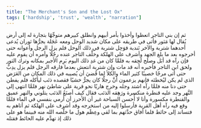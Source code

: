 ```yaml
---
title: "The Merchant's Son and the Lost Ox"
tags: ['hardship', 'trust', 'wealth', "narration"]
---
```


 ثم إن بني التاجر اتعظوا وأخذوا بأمر أبيهم وانطلق كبيرهم متوجِّهًا بتجارة له إلى أرض يُقال لها مَثور فأتى في طريقه على مكان شديد الوحل ومعه عَجَلة يجرُّها ثوران يُدعى أحدهما شتربة والآخر نَندبة فوَحِل شتربة في ذلك الوحل فلم يزل الرجل وأعوانه حتى أخرجوه بعد ما بلغ الجهد وأشرف على الهلكة وخلَّف التاجر عنده رجُلًا وأمره أن يقوم عليه فإن رآه قد أبَل وصلَح لَحِقه به فلمَّا كان من غدِ ذلك اليوم بَرِم الأجير بمكانه وترك الثور ولحق ابن التاجر فأخبره أنه قد مات
وإن شتربة انتعش بعدما فارقه الرجل فلم يزل يدِبُّ حتى أتى مرجًا خصيبًا كثير الماء والكلأ لِما قُضيَ أن يُصيبه في ذلك المكان من العَرَض الذي لم يكن ليُخطئه فإنهم يزعمون أنَّ رجلًا كان يجرُّ خشبًا فقصده ذئب ليأكله فلم يفطن حتى دنا منه فلمَّا رآه اشتد وجله وخرج هاربًا نحو قرية على شاطئ نهر فلمَّا انتهى إلى النَّهر وجد عليه قنطرة منكسرة ورَهِقه الذئب فقال كيف أصنَعُ الذئب يتلوني والنهر عميق والقنطرة مكسورة وأنا لا أُحسن السباحة غير أن الأحرز أن أرمي بنفسي في الماء فلمَّا وقع فيه رآه أهل القرية فأرسلوا إليه من استخرجه وقد أشرف على الهلكة ثم أتاهم به فتساند إلى حائط فلما أفاق حدَّثهم بما لقي وعِظَم هول ما خلَّصه الله منه فبينما هو على ذلك إذ تهدَّم عليه الحائط فقتله

